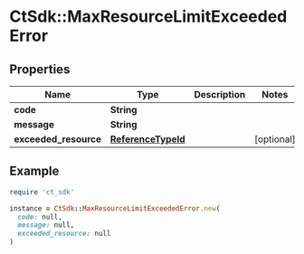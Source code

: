 # CtSdk::MaxResourceLimitExceededError

## Properties

| Name | Type | Description | Notes |
| ---- | ---- | ----------- | ----- |
| **code** | **String** |  |  |
| **message** | **String** |  |  |
| **exceeded_resource** | [**ReferenceTypeId**](ReferenceTypeId.md) |  | [optional] |

## Example

```ruby
require 'ct_sdk'

instance = CtSdk::MaxResourceLimitExceededError.new(
  code: null,
  message: null,
  exceeded_resource: null
)
```


